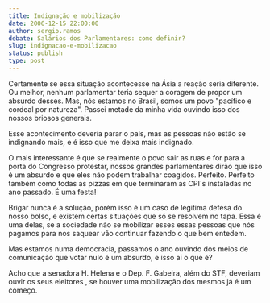 ```yaml
---
title: Indignação e mobilização
date: 2006-12-15 22:00:00
author: sergio.ramos
debate: Salários dos Parlamentares: como definir?
slug: indignacao-e-mobilizacao
status: publish 
type: post
---
```


Certamente se essa situação acontecesse na Ásia a reação seria diferente. Ou melhor, nenhum parlamentar teria sequer a coragem de propor um absurdo desses. Mas, nós estamos no Brasil, somos um povo "pacífico e cordeal por natureza". Passei metade da minha vida ouvindo isso dos nossos briosos generais.  

Esse acontecimento deveria parar o país, mas as pessoas não estão se indignando mais, e é isso que me deixa mais indignado.   

O mais interessante é que se realmente o povo sair as ruas e for para a porta do Congresso protestar, nossos grandes parlamentares dirão que isso é um absurdo e que eles não podem trabalhar coagidos. Perfeito. Perfeito também como todas as pizzas em que terminaram as CPI´s instaladas no ano passado. É uma festa!  

Brigar nunca é a solução, porém isso é um caso de legitima defesa do nosso bolso, e existem certas situações que só se resolvem no tapa. Essa é uma delas, se a sociedade não se mobilizar esses essas pessoas que nós pagamos para nos saquear vão continuar fazendo o que bem entedem.  

Mas estamos numa democracia, passamos o ano ouvindo dos meios de comunicação que votar nulo é um absurdo, e isso aí o que é?  

Acho que a senadora H. Helena e o Dep. F. Gabeira, além do STF, deveriam ouvir os seus eleitores , se houver uma mobilização dos mesmos já é um começo.  

  

